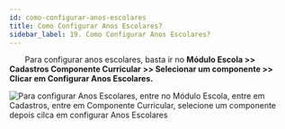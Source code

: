 ```yaml
---
id: como-configurar-anos-escolares
title: Como Configurar Anos Escolares?
sidebar_label: 19. Como Configurar Anos Escolares?
---
```

&nbsp;&nbsp;&nbsp;&nbsp;&nbsp;&nbsp;&nbsp;Para configurar anos escolares, basta ir no **Módulo Escola >> Cadastros Componente Curricular >> Selecionar um componente >> Clicar em Configurar Anos Escolares.**

![Para configurar Anos Escolares, entre no Módulo Escola, entre em Cadastros, entre em Componente Curricular, selecione um componente depois cilca em configurar Anos Escolares](../img/treinamento-gif/como_configurar_Anos_Escolares.gif)